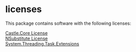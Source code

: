# licenses

This package contains software with the following licenses:

[Castle.Core License](Editor/CastleCore/ASL%20-%20Apache%20Software%20Foundation%20License.txt)  
[NSubstitute License](Editor/NSubstitute/License.txt)  
[System.Threading.Task.Extensions](Editor/ThreadingExtensions/dotnet_library_license.txt)
